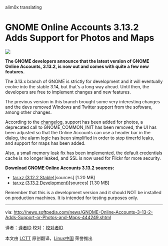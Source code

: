alim0x translating

GNOME Online Accounts 3.13.2 Adds Support for Photos and Maps
================================================================================
![](http://i1-news.softpedia-static.com/images/news2/GNOME-Online-Accounts-3-13-2-Adds-Support-or-Photos-and-Maps-444249-2.jpg)

**The GNOME developers announce that the latest version of GNOME Online Accounts, 3.13.2, is now out and comes with quite a few new features.**

The 3.13.x branch of GNOME is strictly for development and it will eventually evolve into the stable 3.14, but that's a long way ahead. Until then, the developers are free to implement changes and new features.

The previous version in this branch brought some very interesting changes and the devs removed Windows and Twitter support from the software, among other changes.

According to the [changelog][1], support has been added for photos, a deprecated call to GNOME_COMMON_INIT has been removed, the UI has been adjusted so that the Online Accounts can use a header bar in the dialog, the alarm logic has been simplified in order to stop timerfd leaks, and support for maps has been added.

Also, a small memory leak fix has been implemented, the default credentials cache is no longer leaked, and SSL is now used for Flickr for more security.

**Download GNOME Online Accounts 3.13.2 sources:**

- [tar.xz (3.12.2 Stable)][2][sources] [1.20 MB]
- [tar.xz (3.13.2 Development)][3][sources] [1.30 MB]

Remember that this is a development version and it should NOT be installed on production machines. It is intended for testing purposes only.

--------------------------------------------------------------------------------

via: http://news.softpedia.com/news/GNOME-Online-Accounts-3-13-2-Adds-Support-or-Photos-and-Maps-444249.shtml

译者：[译者ID](https://github.com/译者ID) 校对：[校对者ID](https://github.com/校对者ID)

本文由 [LCTT](https://github.com/LCTT/TranslateProject) 原创翻译，[Linux中国](http://linux.cn/) 荣誉推出

[1]:http://ftp.acc.umu.se/pub/GNOME/sources/gnome-online-accounts/3.13/gnome-online-accounts-3.13.2.news
[2]:http://ftp.acc.umu.se/pub/GNOME/sources/gnome-online-accounts/3.12/gnome-online-accounts-3.12.2.tar.xz
[3]:http://ftp.acc.umu.se/pub/GNOME/sources/gnome-online-accounts/3.13/gnome-online-accounts-3.13.2.tar.xz
